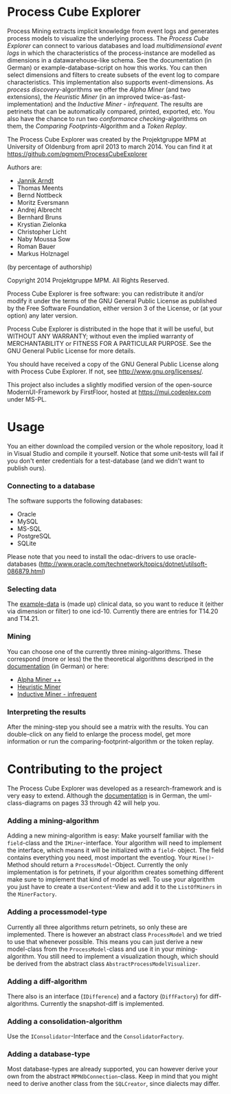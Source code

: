 Process Cube Explorer
=====================

Process Mining extracts implicit knowledge from event logs and generates process models to 
visualize the underlying process. The *Process Cube Explorer* can connect to various databases
and load *multidimensional event logs* in which the characteristics of the process-instance 
are modelled as dimensions in a datawarehouse-like schema. See the documentation (in German) 
or example-database-script on how this works. 
You can then select dimensions and filters to create subsets of the event log to compare 
characteristics. This implementation also supports event-dimensions.
As *process discovery*-algorithms we offer the *Alpha Miner* (and two extensions), the *Heuristic Miner*
(in an improved twice-as-fast-implementation) and the *Inductive Miner - infrequent*.
The results are petrinets that can be automatically compared, printed, exported, etc.
You also have the chance to run two *conformance checking*-algorithms on them, the
*Comparing Footprints*-Algorithm and a *Token Replay*.

The Process Cube Explorer was created by the Projektgruppe MPM at University of Oldenburg 
from april 2013 to march 2014. 
You can find it at https://github.com/pgmpm/ProcessCubeExplorer

Authors are:
- [Jannik Arndt](http://www.jannikarndt.de)
- Thomas Meents
- Bernd Nottbeck
- Moritz Eversmann
- Andrej Albrecht
- Bernhard Bruns
- Krystian Zielonka
- Christopher Licht
- Naby Moussa Sow
- Roman Bauer
- Markus Holznagel

(by percentage of authorship)

Copyright 2014 Projektgruppe MPM. All Rights Reserved.

Process Cube Explorer is free software: you can redistribute it and/or modify
it under the terms of the GNU General Public License as published by
the Free Software Foundation, either version 3 of the License, or
(at your option) any later version.

Process Cube Explorer is distributed in the hope that it will be useful,
but WITHOUT ANY WARRANTY; without even the implied warranty of
MERCHANTABILITY or FITNESS FOR A PARTICULAR PURPOSE.  See the
GNU General Public License for more details.

You should have received a copy of the GNU General Public License
along with Process Cube Explorer. If not, see <http://www.gnu.org/licenses/>.

This project also includes a slightly modified version of the open-source 
ModernUI-Framework by FirstFloor, hosted at https://mui.codeplex.com under MS-PL.

# Usage

You an either download the compiled version or the whole repository, load it in Visual Studio
and compile it yourself. Notice that some unit-tests will fail if you don't enter credentials
for a test-database (and we didn't want to publish ours). 

### Connecting to a database
The software supports the following databases:
- Oracle
- MySQL
- MS-SQL
- PostgreSQL
- SQLite

Please note that you need to install the odac-drivers to use oracle-databases
(http://www.oracle.com/technetwork/topics/dotnet/utilsoft-086879.html)

### Selecting data
The [example-data](https://github.com/pgmpm/ProcessCubeExplorer/blob/master/Running%20Example.sql) is (made up) clinical data, so you want to reduce it (either via 
dimension or filter) to one icd-10. Currently there are entries for T14.20 and T14.21.

### Mining
You can choose one of the currently three mining-algorithms. These correspond (more or less)
the the theoretical algorithms descriped in the [documentation](https://github.com/pgmpm/ProcessCubeExplorer/blob/master/Documentation%20(German).pdf) (in German) or here:
- [Alpha Miner ++](http://wwwis.win.tue.nl/~wvdaalst/publications/p221.pdf)
- [Heuristic Miner](http://www.researchgate.net/profile/A_Weijters/publication/229124308_Process_Mining_with_the_Heuristics_Miner-algorithm/file/9fcfd510d615ef2b04.pdf)
- [Inductive Miner - infrequent](http://fluxicon.com/blog/wp-content/uploads/2013/09/Discovering-Block-Structured-Process-Models.pdf)

### Interpreting the results
After the mining-step you should see a matrix with the results. You can double-click on any 
field to enlarge the process model, get more information or run the comparing-footprint-algorithm
or the token replay.

# Contributing to the project
The Process Cube Explorer was developed as a research-framework and is very easy to extend.
Although the [documentation](https://github.com/pgmpm/ProcessCubeExplorer/blob/master/Documentation%20(German).pdf) is in German, the uml-class-diagrams on pages 33 through 42 will help you.

### Adding a mining-algorithm
Adding a new mining-algorithm is easy: Make yourself familiar with the `field`-class and the `IMiner`-interface.
Your algorithm will need to implement the interface, which means it will be initialized with a `field`-
object. The field contains everything you need, most important the eventlog. Your `Mine()`-Method should
return a `ProcessModel`-Object. Currently the only implementation is for petrinets, if your algorithm
creates something different make sure to implement that kind of model as well.
To use your algorithm you just have to create a `UserContent`-View and add it to the `ListOfMiners` in the
`MinerFactory`.

### Adding a processmodel-type
Currently all three algorithms return petrinets, so only these are implemented. There is however an abstract class
`ProcessModel` and we tried to use that whenever possible. This means you can just derive a new model-class
from the `ProcessModel`-class and use it in your mining-algorithm. You still need to implement a visualization
though, which should be derived from the abstract class `AbstractProcessModelVisualizer`.

### Adding a diff-algorithm
There also is an interface (`IDifference`) and a factory (`DiffFactory`) for diff-algorithms. Currently 
the snapshot-diff is implemented.

### Adding a consolidation-algorithm
Use the `IConsolidator`-Interface and the `ConsolidatorFactory`.

### Adding a database-type
Most database-types are already supported, you can however derive your own from the abstract `MPMdbConnection`-class.
Keep in mind that you might need to derive another class from the `SQLCreator`, since dialects may differ.

